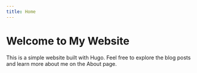 ```yaml
---
title: Home
---
```


# Welcome to My Website

This is a simple website built with Hugo. Feel free to explore the blog posts and learn more about me on the About page.
